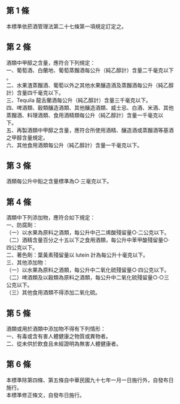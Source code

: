 第 1 條
-------
本標準依菸酒管理法第二十七條第一項規定訂定之。

第 2 條
-------
酒類中甲醇之含量，應符合下列規定：  
一、葡萄酒、白蘭地、葡萄蒸餾酒每公升（純乙醇計）含量二千毫克以下  
    。  
二、水果渣蒸餾酒、葡萄以外之其他水果釀造酒及蒸餾酒每公升（純乙醇  
    計）含量四千毫克以下。  
三、Tequila 龍舌蘭酒每公升（純乙醇計）含量三千毫克以下。  
四、啤酒類、穀類釀造酒類、其他釀造酒類、威士忌、白酒、米酒、其他  
    蒸餾酒、料理酒類、食用酒精類每公升（純乙醇計）含量一千毫克以  
    下。  
五、再製酒類中甲醇之含量，應符合所使用酒精、釀造酒或蒸餾酒等基酒  
    之甲醇含量規定。  
六、其他食用酒類每公升（純乙醇計）含量一千毫克以下。

第 3 條
-------
酒類每公升中鉛之含量標準為○‧三毫克以下。

第 4 條
-------
酒類中下列添加物，應符合如下規定：  
一、防腐劑：  
（一）以水果為原料之酒類，每公升中己二烯酸殘留量○‧二公克以下。  
（二）酒精含量百分之十五以下之食用酒類，每公升中苯甲酸殘留量○‧  
      四公克以下。  
二、著色劑：葉黃素殘留量以 lutein 計為每公升十毫克以下。  
三、其他添加物：  
（一）以水果為原料之酒類，每公升中二氧化硫殘留量○‧四公克以下。  
（二）啤酒類及以穀類為原料之酒類，每公升中二氧化硫殘留量○‧○三  
      公克以下。  
（三）其他食用酒類不得添加二氧化硫。

第 5 條
-------
酒類或用於酒類中添加物不得有下列情形：  
一、有毒或含有害人體健康之物質或異物者。  
二、從未供於飲食且未經證明為無害人體健康者。

第 6 條
-------
本標準除第四條、第五條自中華民國九十七年一月一日施行外，自發布日  
施行。  
本標準修正條文，自發布日施行。

